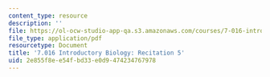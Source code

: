 ```yaml
---
content_type: resource
description: ''
file: https://ol-ocw-studio-app-qa.s3.amazonaws.com/courses/7-016-introductory-biology-fall-2018/2e855f8ee54fbd33e0d9474234767978_MIT7_016F18rec5.pdf
file_type: application/pdf
resourcetype: Document
title: '7.016 Introductory Biology: Recitation 5'
uid: 2e855f8e-e54f-bd33-e0d9-474234767978
---
```

